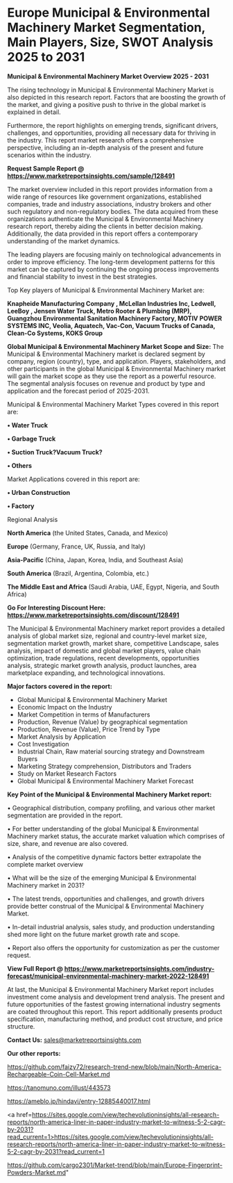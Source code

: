 # Europe Municipal & Environmental Machinery Market Segmentation, Main Players, Size, SWOT Analysis 2025 to 2031

<Strong> Municipal & Environmental Machinery Market Overview 2025 - 2031</strong>

The rising technology in Municipal & Environmental Machinery Market is also depicted in this research report. Factors that are boosting the growth of the market, and giving a positive push to thrive in the global market is explained in detail.

Furthermore, the report highlights on emerging trends, significant drivers, challenges, and opportunities, providing all necessary data for thriving in the industry. This report market research offers a comprehensive perspective, including an in-depth analysis of the present and future scenarios within the industry.

<strong>Request Sample Report @ <a href=https://www.marketreportsinsights.com/sample/128491>https://www.marketreportsinsights.com/sample/128491</a></strong>

The market overview included in this report provides information from a wide range of resources like government organizations, established companies, trade and industry associations, industry brokers and other such regulatory and non-regulatory bodies. The data acquired from these organizations authenticate the Municipal & Environmental Machinery research report, thereby aiding the clients in better decision making. Additionally, the data provided in this report offers a contemporary understanding of the market dynamics.

The leading players are focusing mainly on technological advancements in order to improve efficiency. The long-term development patterns for this market can be captured by continuing the ongoing process improvements and financial stability to invest in the best strategies.

Top Key players of Municipal & Environmental Machinery Market are:

<strong>Knapheide Manufacturing Company , McLellan Industries Inc, Ledwell, LeeBoy , Jensen Water Truck, Metro Rooter & Plumbing (MRP), Guangzhou Environmental Sanitation Machinery Factory, MOTIV POWER SYSTEMS INC, Veolia, Aquatech, Vac-Con, Vacuum Trucks of Canada, Clean-Co Systems, KOKS Group</strong>

<strong><b>Global Municipal & Environmental Machinery Market Scope and Size:</b></strong>
The Municipal & Environmental Machinery market is declared segment by company, region (country), type, and application. Players, stakeholders, and other participants in the global Municipal & Environmental Machinery market will gain the market scope as they use the report as a powerful resource. The segmental analysis focuses on revenue and product by type and application and the forecast period of 2025-2031.

Municipal & Environmental Machinery Market Types covered in this report are:

<strong>• Water Truck

• Garbage Truck

• Suction Truck?Vacuum Truck?

• Others</strong>

Market Applications covered in this report are:

<strong>• Urban Construction

• Factory</strong> 

Regional Analysis

<strong>North America</strong> (the United States, Canada, and Mexico)

<strong>Europe</strong> (Germany, France, UK, Russia, and Italy)

<strong>Asia-Pacific</strong> (China, Japan, Korea, India, and Southeast Asia)

<strong>South America</strong> (Brazil, Argentina, Colombia, etc.)

<strong>The Middle East and Africa</strong> (Saudi Arabia, UAE, Egypt, Nigeria, and South Africa)

<strong>Go For Interesting Discount Here: <a href=https://www.marketreportsinsights.com/discount/128491>https://www.marketreportsinsights.com/discount/128491</a></strong>

The Municipal & Environmental Machinery market report provides a detailed analysis of global market size, regional and country-level market size, segmentation market growth, market share, competitive Landscape, sales analysis, impact of domestic and global market players, value chain optimization, trade regulations, recent developments, opportunities analysis, strategic market growth analysis, product launches, area marketplace expanding, and technological innovations.

<strong><b>Major factors covered in the report:</b></strong>
<ul>
  <li>Global Municipal & Environmental Machinery Market </li>
  <li>Economic Impact on the Industry</li>
  <li>Market Competition in terms of Manufacturers</li>
  <li>Production, Revenue (Value) by geographical segmentation</li>
  <li>Production, Revenue (Value), Price Trend by Type</li>
  <li>Market Analysis by Application</li>
  <li>Cost Investigation</li>
  <li>Industrial Chain, Raw material sourcing strategy and Downstream Buyers</li>
  <li>Marketing Strategy comprehension, Distributors and Traders</li>
  <li>Study on Market Research Factors</li>
  <li>Global Municipal & Environmental Machinery Market Forecast</li>
</ul>

<strong><b>Key Point of the Municipal & Environmental Machinery Market report:</b></strong>

• Geographical distribution, company profiling, and various other market segmentation are provided in the report.

• For better understanding of the global Municipal & Environmental Machinery market status, the accurate market valuation which comprises of size, share, and revenue are also covered.

• Analysis of the competitive dynamic factors better extrapolate the complete market overview

• What will be the size of the emerging Municipal & Environmental Machinery market in 2031?

• The latest trends, opportunities and challenges, and growth drivers provide better construal of the Municipal & Environmental Machinery Market.

• In-detail industrial analysis, sales study, and production understanding shed more light on the future market growth rate and scope.

• Report also offers the opportunity for customization as per the customer request.

<strong><b>View Full Report @ <a href=https://www.marketreportsinsights.com/industry-forecast/municipal-environmental-machinery-market-2022-128491>https://www.marketreportsinsights.com/industry-forecast/municipal-environmental-machinery-market-2022-128491</a></b></strong>


At last, the Municipal & Environmental Machinery Market report includes investment come analysis and development trend analysis. The present and future opportunities of the fastest growing international industry segments are coated throughout this report. This report additionally presents product specification, manufacturing method, and product cost structure, and price structure.

<strong>Contact Us:</strong>
sales@marketreportsinsights.com

<strong>Our other reports:</strong>

<a href=https://github.com/faizy72/research-trend-new/blob/main/North-America-Rechargeable-Coin-Cell-Market.md>https://github.com/faizy72/research-trend-new/blob/main/North-America-Rechargeable-Coin-Cell-Market.md</a>

<a href=https://tanomuno.com/illust/443573>https://tanomuno.com/illust/443573</a>

<a href=https://ameblo.jp/hindavi/entry-12885440017.html>https://ameblo.jp/hindavi/entry-12885440017.html</a>

<a href=https://sites.google.com/view/techevolutioninsights/all-research-reports/north-america-liner-in-paper-industry-market-to-witness-5-2-cagr-by-2031?read_current=1>https://sites.google.com/view/techevolutioninsights/all-research-reports/north-america-liner-in-paper-industry-market-to-witness-5-2-cagr-by-2031?read_current=1</a>

<a href=https://github.com/cargo2301/Market-trend/blob/main/Europe-Fingerprint-Powders-Market.md>https://github.com/cargo2301/Market-trend/blob/main/Europe-Fingerprint-Powders-Market.md</a>"
